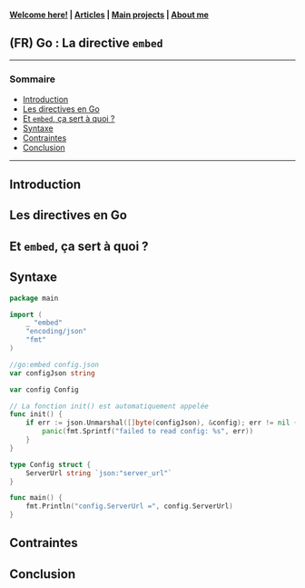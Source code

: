 #### [Welcome here!](https://vpenando.github.io) | [Articles](https://vpenando.github.io/articles.html) | [Main projects](https://vpenando.github.io/projects.html) | [About me](https://vpenando.github.io/about.html)

## (FR) Go : La directive `embed`

---

### Sommaire
* [Introduction](#introduction)
* [Les directives en Go](#directives-go)
* [Et `embed`, ça sert à quoi ?](#embed-go)
* [Syntaxe](#syntaxe)
* [Contraintes](#contraintes)
* [Conclusion](#conclusion)

---

## <a name="introduction">Introduction</a>

## <a name="directives-go">Les directives en Go</a>

## <a name="embed-go">Et `embed`, ça sert à quoi ?</a>

## <a name="syntaxe">Syntaxe</a>

```go
package main

import (
    _ "embed"
    "encoding/json"
    "fmt"
)

//go:embed config.json
var configJson string

var config Config

// La fonction init() est automatiquement appelée
func init() {
    if err := json.Unmarshal([]byte(configJson), &config); err != nil {
        panic(fmt.Sprintf("failed to read config: %s", err))
    }
}

type Config struct {
    ServerUrl string `json:"server_url"`
}

func main() {
    fmt.Println("config.ServerUrl =", config.ServerUrl)
}
```

## <a name="contraintes">Contraintes</a>

## <a name="conclusion">Conclusion</a>
